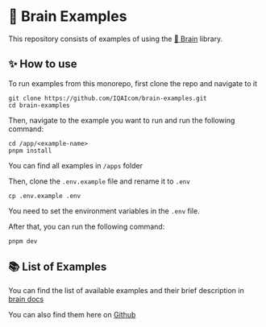 # 🧠 Brain Examples

This repository consists of examples of using the [🧠 Brain](https://github.com/IQAIcom/brain) library.

## ✨ How to use
To run examples from this monorepo, first clone the repo and navigate to it 

```shell
git clone https://github.com/IQAIcom/brain-examples.git
cd brain-examples
```

Then, navigate to the example you want to run and run the following command:

```shell
cd /app/<example-name>
pnpm install
```

You can find all examples in `/apps` folder

Then, clone the `.env.example` file and rename it to `.env`

```shell
cp .env.example .env
```

You need to set the environment variables in the `.env` file.

After that, you can run the following command:

```shell
pnpm dev
```

## 📚 List of Examples

You can find the list of available examples and their brief description in [brain docs](https://brain.iqai.com/getting-started/example-agents)

You can also find them here on [Github](https://github.com/IQAIcom/brain-examples/tree/main/apps)
